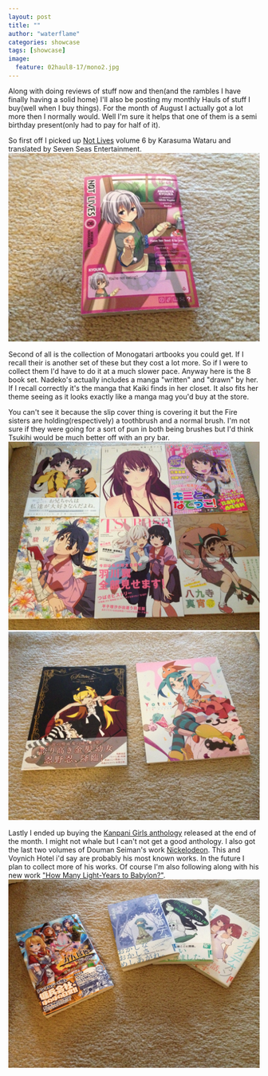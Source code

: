 ```yaml
---
layout: post
title: ""
author: "waterflame"
categories: showcase
tags: [showcase]
image:
  feature: 02haul8-17/mono2.jpg
---
```


Along with doing reviews of stuff now and then(and the rambles I have finally having a solid home) I'll also be posting my monthly Hauls of stuff I buy(well when I buy things). For the month of August I actually got a lot more then I normally would. Well I'm sure it helps that one of them is a semi birthday present(only had to pay for half of it).

So first off I picked up [Not Lives](https://www.mangaupdates.com/series.html?id=67910) volume 6 by Karasuma Wataru and translated by Seven Seas Entertainment.
![[NL6 Cover image]](/assets/img/02haul8-17/nl6.jpg)

Second of all is the collection of Monogatari artbooks you could get. If I recall their is another set of these but they cost a lot more. So if I were to collect them I'd have to do it at a much slower pace. Anyway here is the 8 book set. Nadeko's actually includes a manga "written" and "drawn" by her. If I recall correctly it's the manga that Kaiki finds in her closet. It also fits her theme seeing as it looks exactly like a manga mag you'd buy at the store.

You can't see it because the slip cover thing is covering it but the Fire sisters are holding(respectively) a toothbrush and a normal brush. I'm not sure if they were going for a sort of pun in both being brushes but I'd think Tsukihi would be much better off with an pry bar.
![[Mono books part 1 image]](/assets/img/02haul8-17/mono1.jpg)
![[Mono books part 2 image]](/assets/img/02haul8-17/mono2.jpg)

Lastly I ended up buying the [Kanpani Girls anthology](https://www.amazon.co.jp/dp/4048927906) released at the end of the month. I might not whale but I can't not get a good anthology. I also got the last two volumes of Douman Seiman's work [Nickelodeon](https://www.mangaupdates.com/series.html?id=58407). This and Voynich Hotel i'd say are probably his most known works. In the future I plan to collect more of his works. Of course I'm also following along with his new work ["How Many Light-Years to Babylon?"](https://www.mangaupdates.com/series.html?id=138840).
![Kanpani Girls and Nickelodeon](/assets/img/02haul8-17/kn.jpg)
